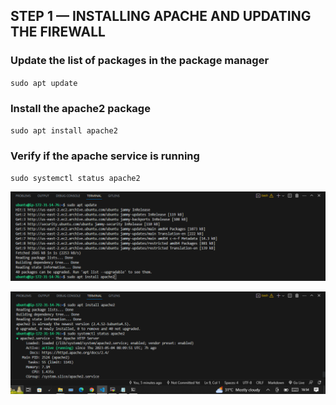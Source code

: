 ## STEP 1 — INSTALLING APACHE AND UPDATING THE FIREWALL

### Update the list of packages in the package manager
`sudo apt update`

### Install the apache2 package
`sudo apt install apache2`

### Verify if the apache service is running
`sudo systemctl status apache2`

![Apache-status](./images/Capture.PNG)

![Apache-status](./images/Capture2.PNG)


